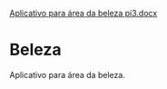 [Aplicativo para área da beleza pi3.docx](https://github.com/JuSottaMoraes/Beleza/files/11492311/Aplicativo.para.area.da.beleza.pi3.docx)
# Beleza
Aplicativo para área da beleza.
